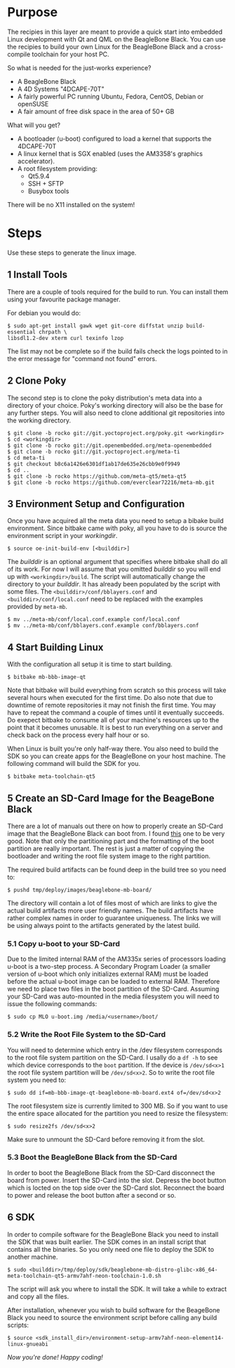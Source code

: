 Purpose
=======

The recipies in this layer are meant to provide a quick start into embedded 
Linux development with Qt and QML on the BeagleBone Black. You can use the
recipies to build your own Linux for the BeagleBone Black and a cross-compile
toolchain for your host PC.

So what is needed for the just-works experience?
- A BeagleBone Black
- A 4D Systems "4DCAPE-70T"
- A fairly powerful PC running Ubuntu, Fedora, CentOS, Debian or openSUSE
- A fair amount of free disk space in the area of 50+ GB

What will you get?
- A bootloader (u-boot) configured to load a kernel that supports the 4DCAPE-70T
- A linux kernel that is SGX enabled (uses the AM3358's graphics accelerator).
- A root filesystem providing:
  - Qt5.9.4
  - SSH + SFTP
  - Busybox tools

There will be no X11 installed on the system!

Steps
=====

Use these steps to generate the linux image.

1 Install Tools
---------------

There are a couple of tools required for the build to run. You can install them
using your favourite package manager. 

For debian you would do:

```shell
$ sudo apt-get install gawk wget git-core diffstat unzip build-essential chrpath \
libsdl1.2-dev xterm curl texinfo lzop
```
The list may not be complete so if the build fails check the logs pointed to in
the error message for "command not found" errors.

2 Clone Poky
------------

The second step is to clone the poky distribution's meta data into a directory
of your choice. Poky's working directory will also be the base for any further 
steps. You will also need to clone additional git repositories into the working
directory.

```shell
$ git clone -b rocko git://git.yoctoproject.org/poky.git <workingdir>
$ cd <workingdir>
$ git clone -b rocko git://git.openembedded.org/meta-openembedded
$ git clone -b rocko git://git.yoctoproject.org/meta-ti
$ cd meta-ti
$ git checkout b8c6a1426e6301df1ab17de635e26cbb9e0f9949
$ cd ..
$ git clone -b rocko https://github.com/meta-qt5/meta-qt5
$ git clone -b rocko https://github.com/everclear72216/meta-mb.git
```

3 Environment Setup and Configuration
-------------------------------------

Once you have acquired all the meta data you need to setup a bibake build 
environment. Since bitbake came with poky, all you have to do is source the
environment script in your *workingdir*.

```shell
$ source oe-init-build-env [<builddir>]
```

The *builddir* is an optional argument that specifies where bitbake shall do all
of its work. For now I will assume that you omitted *builddir* so you will end
up with `<workingdir>/build`. The script will automatically change the directory
to your *builddir*. It has already been populated by the script with some files.
The `<builddir>/conf/bblayers.conf` and `<builddir>/conf/local.conf` need to be
replaced with the examples provided by `meta-mb`.

```shell
$ mv ../meta-mb/conf/local.conf.example conf/local.conf
$ mv ../meta-mb/conf/bblayers.conf.example conf/bblayers.conf
```

4 Start Building Linux
----------------------

With the configuration all setup it is time to start building.

```shell
$ bitbake mb-bbb-image-qt
```

Note that bitbake will build everything from scratch so this process will
take several hours when executed for the first time. Do also note that due to
downtime of remote repositories it may not finish the first time. You may have
to repeat the command a couple of times until it eventually succeeds. Do exepect
bitbake to consume all of your machine's resources up to the point that it
becomes unusable. It is best to run everything on a server and check back on the
process every half hour or so.

When Linux is built you're only half-way there. You also need to build the SDK
so you can create apps for the BeagleBone on your host machine. The following
command will build the SDK for you.

```shell
$ bitbake meta-toolchain-qt5
```

5 Create an SD-Card Image for the BeageBone Black
-------------------------------------------------

There are a lot of manuals out there on how to properly create an SD-Card image
that the BeagleBone Black can boot from. I found [this][1] one to be very good.
Note that only the partitioning part and the formatting of the boot partition
are really important. The rest is just a matter of copying the bootloader and
writing the root file system image to the right partition.

The required build artifacts can be found deep in the build tree so you need to:

```shell
$ pushd tmp/deploy/images/beaglebone-mb-board/
```

The directory will contain a lot of files most of which are links to give the
actual build artifacts more user friendly names. The build artifacts have rather
complex names in order to guarantee uniqueness. The links we will be using
always point to the artifacts generated by the latest build.

### 5.1 Copy u-boot to your SD-Card

Due to the limited internal RAM of the AM335x series of processors loading
u-boot is a two-step process. A Secondary Program Loader (a smaller version of
u-boot which only initializes external RAM) must be loaded before the actual
u-boot image can be loaded to external RAM. Therefore we need to place two files
in the boot partition of the SD-Card. Assuming your SD-Card was auto-mounted in
the media filesystem you will need to issue the following commands:

```shell
$ sudo cp MLO u-boot.img /media/<username>/boot/
```

### 5.2 Write the Root File System to the SD-Card

You will need to determine which entry in the /dev filesystem corresponds to the
root file system partition on the SD-Card. I usally do a `df -h` to see which
device corresponds to the `boot` partition. If the device is `/dev/sd<x>1` the
root file system partition will be `/dev/sd<x>2`. So to write the root file
system you need to:

```shell
$ sudo dd if=mb-bbb-image-qt-beaglebone-mb-board.ext4 of=/dev/sd<x>2
```

The root filesystem size is currently limited to 300 MB. So if you want to use
the entire space allocated for the partition you need to resize the filesystem:

```shell
$ sudo resize2fs /dev/sd<x>2
```

Make sure to unmount the SD-Card before removing it from the slot.

### 5.3 Boot the BeagleBone Black from the SD-Card

In order to boot the BeagleBone Black from the SD-Card disconnect the board from
power. Insert the SD-Card into the slot. Depress the boot button which is locted
on the top side over the SD-Card slot. Reconnect the board to power and release
the boot button after a second or so.

6 SDK 
-----

In order to compile software for the BeagleBone Black you need to install the
SDK that was built earlier. The SDK comes in an install script that contains all
the binaries. So you only need one file to deploy the SDK to another machine.

```shell
$ sudo <builddir>/tmp/deploy/sdk/beaglebone-mb-distro-glibc-x86_64-meta-toolchain-qt5-armv7ahf-neon-toolchain-1.0.sh
```

The script will ask you where to install the SDK. It will take a while to
extract and copy all the files.

After installation, whenever you wish to build software for the BeageBone Black
you need to source the environment script before calling any build scripts:

```shell
$ source <sdk_install_dir>/environment-setup-armv7ahf-neon-element14-linux-gnueabi
```

*Now you're done! Happy coding!*

[1]: https://github.com/linneman/planck/wiki/How-to-create-a-Boot-SD-Card-for-the-BeagleBone-black

